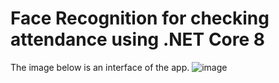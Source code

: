# Face Recognition for checking attendance using .NET Core 8
The image below is an interface of the app.
![image](https://github.com/baoxelo/FaceRecognition/assets/132845642/49d6e773-beb3-4f7f-a971-76a00598271e)


